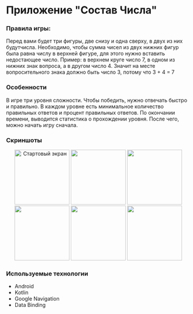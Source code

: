 <h1> Приложение "Состав Числа" </h1>

### Правила игры: 
Перед вами будет три фигуры, две снизу и одна сверху, в двух из них будутчисла. Необходимо, чтобы сумма чисел из двух нижних фигур была равна числу в верхней фигуре, для этого нужно вставить недостающее число.
Пример: в верхнем круге число 7, в одном из нижних знак вопроса, а в другом число 4. Значит на месте вопросительного знака должно быть число 3, потому что 3 + 4 = 7
### Особенности
В игре три уровня сложности. Чтобы победить, нужно отвечать быстро и правильно. В каждом уровне есть минимальное количество правильных ответов и процент правильных ответов. По окончании времени, выводится статистика о прохождении уровня. После чего, можно начать игру сначала.

### Скриншоты
<p align="center">
  <img src="https://github.com/sichchurov/Composition/assets/71126152/8d94716b-c359-4753-82dd-0a2a2afb2c0a" width="150" title="Стартовый экран">
  <img src="https://github.com/sichchurov/Composition/assets/71126152/8157e499-0192-498d-96ce-a2c36a9cbdab" width="150" alt=""Экран выбора уровня сложности">
  <img src="https://github.com/sichchurov/Composition/assets/71126152/4b4e1586-1b1d-4b5d-b6da-4af3190a7ab8" width="150" alt=""2">
  <img src="https://github.com/sichchurov/Composition/assets/71126152/fe1a0030-9f78-4cc9-80d4-18761d6875a8" width="150" alt=""3">
  <img src="https://github.com/sichchurov/Composition/assets/71126152/0e96facc-5c56-45df-8454-d0084d7ba1cf" width="150" alt=""4">
  <img src="https://github.com/sichchurov/Composition/assets/71126152/6633c878-1cdf-4392-a50f-514662db6efc" width="150" alt=""5">
</p>

### Используемые технологии
* Android
* Kotlin
* Google Navigation
* Data Binding
